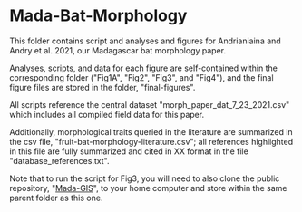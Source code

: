 # Mada-Bat-Morphology

This folder contains script and analyses and figures for Andrianiaina and Andry et al. 2021, our Madagascar bat morphology paper. 

Analyses, scripts, and data for each figure are self-contained within the corresponding folder ("Fig1A", "Fig2", "Fig3", and "Fig4"), and the final figure files are stored in the folder, "final-figures". 

All scripts reference the central dataset "morph_paper_dat_7_23_2021.csv" which includes all compiled field data for this paper. 

Additionally, morphological traits queried in the literature are summarized in the csv file, "fruit-bat-morphology-literature.csv"; all references highlighted in this file are fully summarized and cited in XX format in the file "database_references.txt".

Note that to run the script for Fig3, you will need to also clone the public repository, "[Mada-GIS](https://github.com/brooklabteam/Mada-GIS)", to your home computer and store within the same parent folder as this one.

